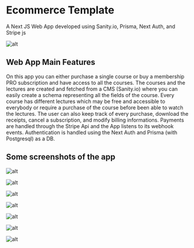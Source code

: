 # Ecommerce Template

A Next JS Web App developed using Sanity.io, Prisma, Next Auth, and Stripe js

![alt](https://res.cloudinary.com/lofortecoding/image/upload/v1649382033/Ecommerce%20Template/Screen_Shot_2022-04-07_at_9.36.49_pm_jf1cl8.png)

## Web App Main Features
On this app you can either purchase a single course or buy a membership PRO subscription and have access to all the courses. The courses and the lectures are created and fetched from a CMS (Sanity.io) where you can easily create a schema representing all the fields of the course. Every course has different lectures which may be free and accessible to everybody or require a purchase of the course before been able to watch the lectures.
The user can also keep track of every purchase, download the receipts, cancel a subscription, and modify billing informations.
Payments are handled through the Stripe Api and the App listens to its webhook events.
Authentication is handled using the Next Auth and Prisma (with Postgresql) as a DB.

## Some screenshots of the app

![alt](https://res.cloudinary.com/lofortecoding/image/upload/v1649382033/Ecommerce%20Template/Screen_Shot_2022-04-07_at_9.36.49_pm_jf1cl8.png)

![alt](https://res.cloudinary.com/lofortecoding/image/upload/v1649382033/Ecommerce%20Template/Screen_Shot_2022-04-07_at_9.37.12_pm_p3oevi.png)

![alt](https://res.cloudinary.com/lofortecoding/image/upload/v1649382033/Ecommerce%20Template/Screen_Shot_2022-04-07_at_9.37.41_pm_biqyet.png)

![alt](https://res.cloudinary.com/lofortecoding/image/upload/v1649382033/Ecommerce%20Template/Screen_Shot_2022-04-07_at_9.39.25_pm_vcemwl.png)

![alt](https://res.cloudinary.com/lofortecoding/image/upload/v1649382033/Ecommerce%20Template/Screen_Shot_2022-04-07_at_9.38.45_pm_gawnfr.png)

![alt](https://res.cloudinary.com/lofortecoding/image/upload/v1649382033/Ecommerce%20Template/Screen_Shot_2022-04-07_at_9.38.18_pm_mfpeix.png)

![alt](https://res.cloudinary.com/lofortecoding/image/upload/v1649382033/Ecommerce%20Template/Screen_Shot_2022-04-07_at_9.39.25_pm_vcemwl.png)

